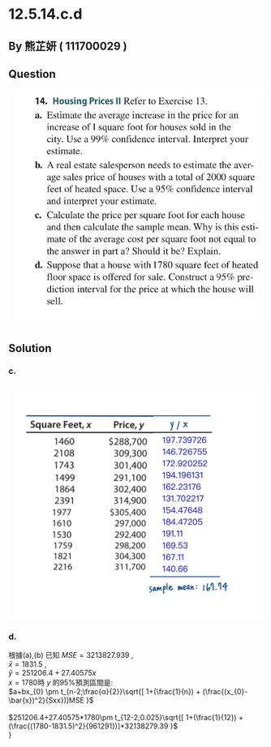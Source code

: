 # 12.5.14.c.d

## By 熊芷妍 ( 111700029 )

## Question

![image](https://github.com/HWTeng-Course/202402-Statistics/blob/main/Images/88D83551-9B4D-410D-A0BF-3F0DDEF9BED2.jpg)

## Solution
### c.

![image](https://github.com/HWTeng-Course/202402-Statistics/blob/main/Images/S__2908162.jpg)

### d.
根據(a),(b)
已知 $MSE=3213827.939$ ,\
$\bar{x}=1831.5$ ,\
$\hat{y}=251206.4+27.40575x$\
$x=1780$時 $y$ 的95%預測區間是:\
$a+bx_{0} \pm t_{n-2;\frac{α}{2}}\sqrt{[ 1+(\frac{1}{n}) + (\frac{(x_{0}-\bar{x})^2}{Sxx})]MSE }$<br>\
$251206.4+27.40575*1780\pm t_{12-2;0.025}\sqrt{[ 1+(\frac{1}{12}) + (\frac{(1780-1831.5)^2}{961291})]*32138279.39 }$<br>}
